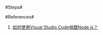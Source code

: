 #Steps#

#References#
1. [如何使用Visual Studio Code偵錯Node.js？](http://blog.darkthread.net/post-2016-08-06-debug-nodejs-with-vscode.aspx)
